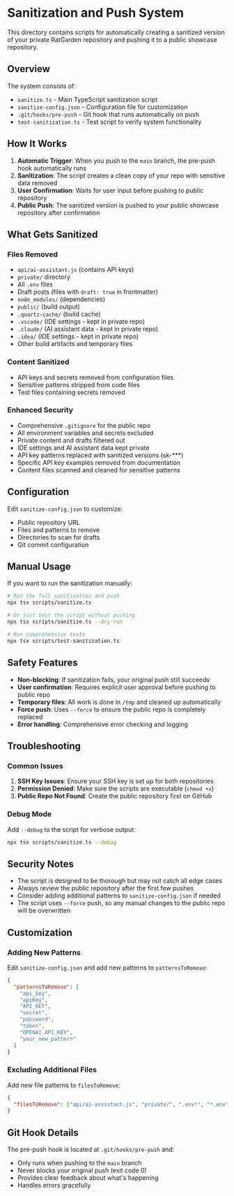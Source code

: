 # Sanitization and Push System

This directory contains scripts for automatically creating a sanitized version of your private RatGarden repository and pushing it to a public showcase repository.

## Overview

The system consists of:

- `sanitize.ts` - Main TypeScript sanitization script
- `sanitize-config.json` - Configuration file for customization
- `.git/hooks/pre-push` - Git hook that runs automatically on push
- `test-sanitization.ts` - Test script to verify system functionality

## How It Works

1. **Automatic Trigger**: When you push to the `main` branch, the pre-push hook automatically runs
2. **Sanitization**: The script creates a clean copy of your repo with sensitive data removed
3. **User Confirmation**: Waits for user input before pushing to public repository
4. **Public Push**: The sanitized version is pushed to your public showcase repository after confirmation

## What Gets Sanitized

### Files Removed

- `api/ai-assistant.js` (contains API keys)
- `private/` directory
- All `.env` files
- Draft posts (files with `draft: true` in frontmatter)
- `node_modules/` (dependencies)
- `public/` (build output)
- `.quartz-cache/` (build cache)
- `.vscode/` (IDE settings - kept in private repo)
- `.claude/` (AI assistant data - kept in private repo)
- `.idea/` (IDE settings - kept in private repo)
- Other build artifacts and temporary files

### Content Sanitized

- API keys and secrets removed from configuration files
- Sensitive patterns stripped from code files
- Test files containing secrets removed

### Enhanced Security

- Comprehensive `.gitignore` for the public repo
- All environment variables and secrets excluded
- Private content and drafts filtered out
- IDE settings and AI assistant data kept private
- API key patterns replaced with sanitized versions (sk-\*\*\*)
- Specific API key examples removed from documentation
- Content files scanned and cleaned for sensitive patterns

## Configuration

Edit `sanitize-config.json` to customize:

- Public repository URL
- Files and patterns to remove
- Directories to scan for drafts
- Git commit configuration

## Manual Usage

If you want to run the sanitization manually:

```bash
# Run the full sanitization and push
npx tsx scripts/sanitize.ts

# Or just test the script without pushing
npx tsx scripts/sanitize.ts --dry-run

# Run comprehensive tests
npx tsx scripts/test-sanitization.ts
```

## Safety Features

- **Non-blocking**: If sanitization fails, your original push still succeeds
- **User confirmation**: Requires explicit user approval before pushing to public repo
- **Temporary files**: All work is done in `/tmp` and cleaned up automatically
- **Force push**: Uses `--force` to ensure the public repo is completely replaced
- **Error handling**: Comprehensive error checking and logging

## Troubleshooting

### Common Issues

1. **SSH Key Issues**: Ensure your SSH key is set up for both repositories
2. **Permission Denied**: Make sure the scripts are executable (`chmod +x`)
3. **Public Repo Not Found**: Create the public repository first on GitHub

### Debug Mode

Add `--debug` to the script for verbose output:

```bash
npx tsx scripts/sanitize.ts --debug
```

## Security Notes

- The script is designed to be thorough but may not catch all edge cases
- Always review the public repository after the first few pushes
- Consider adding additional patterns to `sanitize-config.json` if needed
- The script uses `--force` push, so any manual changes to the public repo will be overwritten

## Customization

### Adding New Patterns

Edit `sanitize-config.json` and add new patterns to `patternsToRemove`:

```json
{
  "patternsToRemove": [
    "api_key",
    "apiKey",
    "API_KEY",
    "secret",
    "password",
    "token",
    "OPENAI_API_KEY",
    "your_new_pattern"
  ]
}
```

### Excluding Additional Files

Add new file patterns to `filesToRemove`:

```json
{
  "filesToRemove": ["api/ai-assistant.js", "private/", ".env*", "*.env", "your_sensitive_file.js"]
}
```

## Git Hook Details

The pre-push hook is located at `.git/hooks/pre-push` and:

- Only runs when pushing to the `main` branch
- Never blocks your original push (exit code 0)
- Provides clear feedback about what's happening
- Handles errors gracefully
